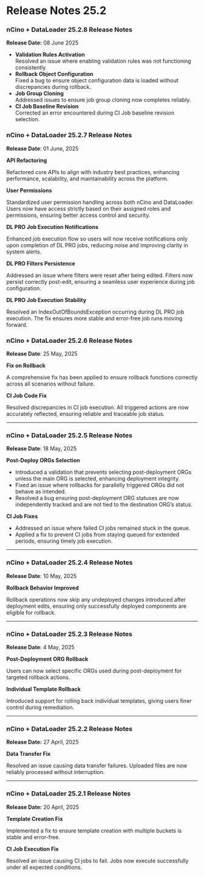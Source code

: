 # Release Notes 25.2

### **nCino + DataLoader 25.2.8 Release Notes**

**Release Date:** 08 June 2025

* **Validation Rules Activation**\
  Resolved an issue where enabling validation rules was not functioning consistently.
* **Rollback Object Configuration**\
  Fixed a bug to ensure object configuration data is loaded without discrepancies during rollback.
* **Job Group Cloning**\
  Addressed issues to ensure job group cloning now completes reliably.
* **CI Job Baseline Revision**\
  Corrected an error encountered during CI Job baseline revision selection.

### nCino + DataLoader 25.2.7 Release Notes

**Release Date**: 01 June, 2025

**API Refactoring**

Refactored core APIs to align with industry best practices, enhancing performance, scalability, and maintainability across the platform.

**User Permissions**

Standardized user permission handling across both nCino and DataLoader. Users now have access strictly based on their assigned roles and permissions, ensuring better access control and security.

**DL PRO Job Execution Notifications**

Enhanced job execution flow so users will now receive notifications only upon completion of DL PRO jobs, reducing noise and improving clarity in system alerts.

**DL PRO Filters Persistence**

Addressed an issue where filters were reset after being edited. Filters now persist correctly post-edit, ensuring a seamless user experience during job configuration.

**DL PRO Job Execution Stability**

Resolved an IndexOutOfBoundsException occurring during DL PRO job execution. The fix ensures more stable and error-free job runs moving forward.

### nCino + DataLoader 25.2.6 Release Notes

**Release Date**: 25 May, 2025

**Fix on Rollback**

A comprehensive fix has been applied to ensure rollback functions correctly across all scenarios without failure.

**CI Job Code Fix**

Resolved discrepancies in CI job execution. All triggered actions are now accurately reflected, ensuring reliable and traceable job status.

***

### nCino + DataLoader 25.2.5 Release Notes

**Release Date**: 18 May, 2025

**Post-Deploy ORGs Selection**

* Introduced a validation that prevents selecting post-deployment ORGs unless the main ORG is selected, enhancing deployment integrity.
* Fixed an issue where rollbacks for parallelly triggered ORGs did not behave as intended.
* Resolved a bug ensuring post-deployment ORG statuses are now independently tracked and are not tied to the destination ORG’s status.

**CI Job Fixes**

* Addressed an issue where failed CI jobs remained stuck in the queue.
* Applied a fix to prevent CI jobs from staying queued for extended periods, ensuring timely job execution.

***

### nCino + DataLoader 25.2.4 Release Notes

**Release Date**: 10 May, 2025

**Rollback Behavior Improved**

Rollback operations now skip any undeployed changes introduced after deployment edits, ensuring only successfully deployed components are eligible for rollback.

***

### nCino + DataLoader 25.2.3 Release Notes

**Release Date**: 4 May, 2025

**Post-Deployment ORG Rollback**

Users can now select specific ORGs used during post-deployment for targeted rollback actions.

**Individual Template Rollback**

Introduced support for rolling back individual templates, giving users finer control during remediation.

***

### nCino + DataLoader 25.2.2 Release Notes

**Release Date:** 27 April, 2025

**Data Transfer Fix**

Resolved an issue causing data transfer failures. Uploaded files are now reliably processed without interruption.

***

### nCino + DataLoader 25.2.1 Release Notes

**Release Date:** 20 April, 2025

**Template Creation Fix**

Implemented a fix to ensure template creation with multiple buckets is stable and error-free.

**CI Job Execution Fix**

Resolved an issue causing CI jobs to fail. Jobs now execute successfully under all expected conditions.
